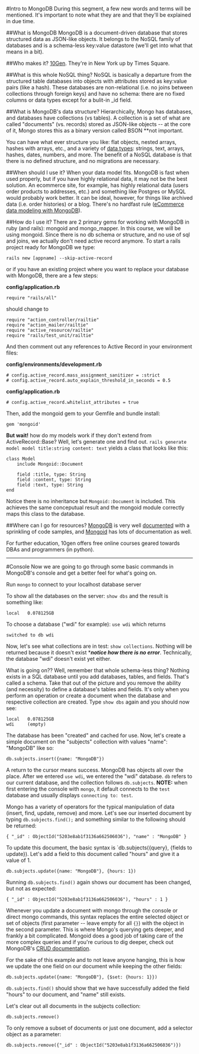 #Intro to MongoDB
During this segment, a few new words and terms will be mentioned.  It's important to note what they are and that they'll be explained in due time.

##What is MongoDB
MongoDB is a document-driven database that stores structured data as JSON-like objects.  It belongs to the NoSQL family of databases and is a schema-less key:value datastore (we'll get into what that means in a bit).

##Who makes it?
[10Gen](http://www.10gen.com/). They're in New York up by Times Square.

##What is this whole NoSQL thing?
NoSQL is basically a departure from the structured table databases into objects with attributes stored as key:value pairs (like a hash).  These databases are non-relational (i.e. no joins between collections through foreign keys) and have no schema: there are no fixed columns or data types except for a bulit-in _id field.

##What is MongoDB's data structure?
Hierarchically, Mongo has databases, and databases have collections (vs tables).  A collection is a set of what are called "documents" (vs. records) stored as JSON-like objects -- at the core of it, Mongo stores this as a binary version called BSON **not important.

You can have what ever structure you like: flat objects, nested arrays, hashes with arrays, etc., and a variety of [data types](http://mongoid.org/en/mongoid/docs/documents.html#fields): strings, text, arrays, hashes, dates, numbers, and more.  The benefit of a NoSQL database is that there is no defined structure, and no migrations are necessary.

##When should I use it?
When your data model fits.  MongoDB is fast when used properly, but if you have highly relational data, it may not be the best solution.  An ecommerce site, for example, has highly relational data (users order products to addresses, etc.) and something like Postgres or MySQL would probably work better.  It can be ideal, however, for things like archived data (i.e. order histories) or a blog.  There's no hardfast rule ([eCommerce data modeling with MongoDB](http://www.infoq.com/articles/data-model-mongodb)).

##How do I use it?
There are 2 primary gems for working with MongoDB in ruby (and rails): mongoid and mongo_mapper.  In this course, we will be using mongoid.  Since there is no db schema or structure, and no use of sql and joins, we actually don't need active record anymore.  To start a rails project ready for MongoDB we type:

	rails new [appname] --skip-active-record

or if you have an existing project where you want to replace your database with MongoDB, there are a few steps:

**config/application.rb**

	require "rails/all"

should change to

	require "action_controller/railtie"
	require "action_mailer/railtie"
	require "active_resource/railtie"
	require "rails/test_unit/railtie"

And then comment out any references to Active Record in your environment files:

**config/environments/development.rb**

	# config.active_record.mass_assignment_sanitizer = :strict
	# config.active_record.auto_explain_threshold_in_seconds = 0.5

**config/application.rb**

	# config.active_record.whitelist_attributes = true

Then, add the mongoid gem to your Gemfile and bundle install:

	gem 'mongoid'

**But wait!** how do my models work if they don't extend from ActiveRecord::Base?  Well, let's generate one and find out.  `rails generate model model title:string content: text` yields a class that looks like this:

	class Model
		include Mongoid::Document
		
		field :title, type: String
		field :content, type: String
		field :text, type: String
	end

Notice there is no inheritance but `Mongoid::Document` is included.  This achieves the same conceputual result and the mongoid module correctly maps this class to the database.


##Where can I go for resources?
[MongoDB](http://www.mongodb.org/) is very well [documented](http://docs.mongodb.org/manual/contents/) with a sprinkling of code samples, and [Mongoid](http://mongoid.org/en/mongoid/) has lots of documentation as well.

For further education, 10gen offers free online courses geared towards DBAs and programmers (in python).


------
#Console
Now we are going to go through some basic commands in MongoDB's console and get a better feel for what's going on.

Run `mongo` to connect to your localhost database server

To show all the databases on the server: `show dbs` and the result is something like:

	local	0.078125GB

To choose a database ("wdi" for example): `use wdi` which returns

	switched to db wdi

Now, let's see what collections are in test: `show collections`.  Nothing will be returned because it doesn't exist ****notice how there is no error***.  Technically, the database "wdi" doesn't exist yet either.

What is going on??  Well, remember that whole schema-less thing?  Nothing exists in a SQL database until you add databases, tables, and fields.  That's called a schema.  Take that out of the picture and you remove the ability (and necessity) to define a database's tables and fields.  It's only when you perform an operation or create a document when the database and respective collection are created.  Type `show dbs` again and you should now see:

	local	0.078125GB
	wdi		(empty)

The database has been "created" and cached for use.  Now, let's create a simple document on the "subjects" collection with values "name": "MongoDB" like so:

	db.subjects.insert({name: "MongoDB"})

A return to the cursor means success.  MongoDB has objects all over the place.  After we entered `use wdi`, we entered the "wdi" database.  `db` refers to our current database, and the collection follows `db.subjects`. **NOTE:** when first entering the console with `mongo`, it default connects to the `test` database and usually displays `connecting to: test`.

Mongo has a variety of operators for the typical manipulation of data (insert, find, update, remove) and more.  Let's see our inserted document by typing `db.subjects.find();` and something similar to the following should be returned:

	{ "_id" : ObjectId("5203e8ab1f3136a662506036"), "name" : "MongoDB" }

To update this document, the basic syntax is `db.subjects({query}, {fields to update}).  Let's add a field to this document called "hours" and give it a value of 1.

	db.subjects.update({name: "MongoDB"}, {hours: 1})

Running `db.subjects.find()` again shows our document has been changed, but not as expected:

	{ "_id" : ObjectId("5203e8ab1f3136a662506036"), "hours" : 1 }

Whenever you update a document with mongo through the console or direct mongo commands, this syntax replaces the entire selected object or set of objects (first parameter -- leave empty for all `{}`) with the object in the second parameter.  This is where Mongo's querying gets deeper, and frankly a bit complicated.  Mongoid does a good job of taking care of the more complex queries and if you're curious to dig deeper, check out MongoDB's [CRUD documentation](http://docs.mongodb.org/manual/crud/).

For the sake of this example and to not leave anyone hanging, this is how we update the one field on our document while keeping the other fields:

	db.subjects.update({name: "MongoDB"}, {$set: {hours: 1}})

`db.subjects.find()` should show that we have successfully added the field "hours" to our document, and "name" still exists.

Let's clear out all documents in the subjects collection:

	db.subjects.remove()

To only remove a subset of documents or just one document, add a selector object as a parameter:

	db.subjects.remove({"_id" : ObjectId("5203e8ab1f3136a662506036")})

